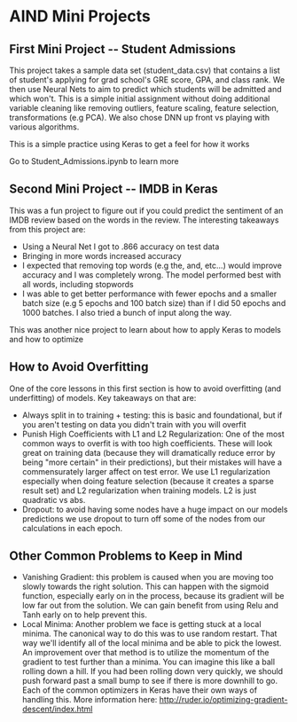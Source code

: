 # AIND Mini Projects

## First Mini Project -- Student Admissions
This project takes a sample data set (student_data.csv) that contains a list of
student's applying for grad school's GRE score, GPA, and class rank. We then use
Neural Nets to aim to predict which students will be admitted and which won't.
This is a simple initial assignment without doing additional variable cleaning
like removing outliers, feature scaling, feature selection, transformations (e.g PCA).
We also chose DNN up front vs playing with various algorithms.

This is a simple practice using Keras to get a feel for how it works

Go to Student_Admissions.ipynb to learn more

## Second Mini Project -- IMDB in Keras
This was a fun project to figure out if you could predict the sentiment of an IMDB
review based on the words in the review. The interesting takeaways from this project are:
* Using a Neural Net I got to .866 accuracy on test data
* Bringing in more words increased accuracy
* I expected that removing top words (e.g the, and, etc...) would improve accuracy and I was completely wrong. The model performed best with all words, including stopwords
* I was able to get better performance with fewer epochs and a smaller batch size (e.g 5 epochs and 100 batch size) than if I did 50 epochs and 1000 batches. I also tried a bunch of input along the way.

This was another nice project to learn about how to apply Keras to models and how to optimize

## How to Avoid Overfitting
One of the core lessons in this first section is how to avoid overfitting (and underfitting) of models. Key takeaways on that are:
* Always split in to training + testing: this is basic and foundational, but if you aren't testing on data you didn't train with you will overfit
* Punish High Coefficients with L1 and L2 Regularization: One of the most common ways to overfit is with too high coefficients. These will look great on training data (because they will dramatically reduce error by being "more certain" in their predictions), but their mistakes will have a commensurately larger affect on test error. We use L1 regularization especially when doing feature selection (because it creates a sparse result set) and L2 regularization when training models. L2 is just quadratic vs abs.
* Dropout: to avoid having some nodes have a huge impact on our models predictions we use dropout to turn off some of the nodes from our calculations in each epoch.

## Other Common Problems to Keep in Mind
* Vanishing Gradient: this problem is caused when you are moving too slowly towards the right solution. This can happen with the sigmoid function, especially early on in the process, because its gradient will be low far out from the solution. We can gain benefit from using Relu and Tanh early on to help prevent this.
* Local Minima: Another problem we face is getting stuck at a local minima. The canonical way to do this was to use random restart. That way we'll identify all of the local minima and be able to pick the lowest. An improvement over that method is to utilize the momentum of the gradient to test further than a minima. You can imagine this like a ball rolling down a hill. If you had been rolling down very quickly, we should push forward past a small bump to see if there is more downhill to go. Each of the common optimizers in Keras have their own ways of handling this. More information here: http://ruder.io/optimizing-gradient-descent/index.html
